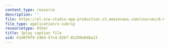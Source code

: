 ```yaml
---
content_type: resource
description: ''
file: https://ol-ocw-studio-app-production.s3.amazonaws.com/courses/6-046j-design-and-analysis-of-algorithms-spring-2015/63d0f9f9246457c482bf81299e04ba13_G7mqtB6npfE.vtt
file_type: application/x-subrip
resourcetype: Other
title: 3play caption file
uid: 63d0f9f9-2464-57c4-82bf-81299e04ba13
---
```

